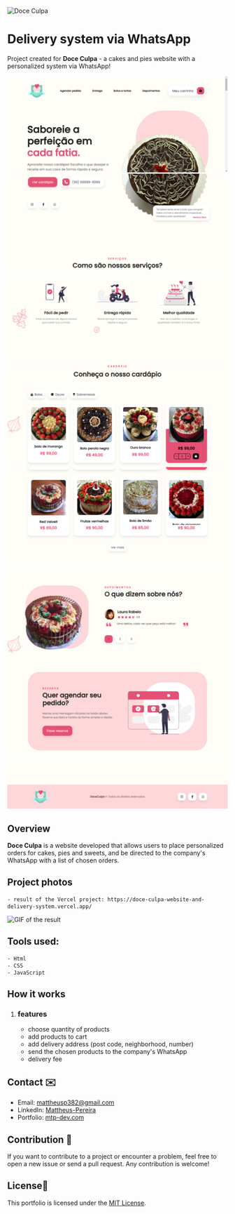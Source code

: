 ![Doce Culpa](https://i.imgur.com/yzUXL8Q.png)

# Delivery system via WhatsApp

Project created for **Doce Culpa** - a cakes and pies website with a personalized system via WhatsApp!

![Home](img/screenshots/Screenshot%201.png)
![start](img/screenshots/Screenshot%202.png)
![services](img/screenshots/Screenshot%203.png)
![menu](img/screenshots/Screenshot%204.png)
![menu](img/screenshots/Screenshot%205.png)
![testimonials](img/screenshots/Screenshot%206.png)
![scheduling](img/screenshots/Screenshot%207.png)
![footer](img/screenshots/Screenshot%208.png)

## Overview

**Doce Culpa** is a website developed that allows users to place personalized orders for cakes, pies and sweets, and be directed to the company's WhatsApp with a list of chosen orders.

## Project photos

    - result of the Vercel project: https://doce-culpa-website-and-delivery-system.vercel.app/

![GIF of the result](img/gif/2024-01-18-15-41-05-_online-video-cutter.com_.gif)


## Tools used:
    - Html
    - CSS
    - JavaScript


## How it works

1. ### features
    - choose quantity of products
    - add products to cart
    - add delivery address (post code, neighborhood, number)
    - send the chosen products to the company's WhatsApp
    - delivery fee


## Contact ✉️

- Email: mattheusp382@gmail.com
- LinkedIn: [Mattheus-Pereira](https://www.linkedin.com/in/mattheuspereira/)
- Portfolio: [mtp-dev.com](https://mtpdev.com.br/)

## Contribution 🤝

If you want to contribute to a project or encounter a problem, feel free to open a new issue or send a pull request. Any contribution is welcome!

## License📄 

This portfolio is licensed under the [MIT License](https://opensource.org/licenses/MIT).